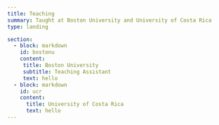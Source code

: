 ```yaml
---
title: Teaching
summary: Taught at Boston University and University of Costa Rica
type: landing

section: 
  - block: markdown
    id: bostonu
    content:
     title: Boston University
     subtitle: Teaching Assistant
     text: hello
  - block: markdown
    id: ucr
    content:
      title: University of Costa Rica
      text: hello
---
```

